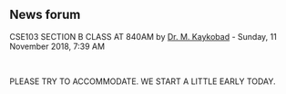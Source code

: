 <h2>News forum</h2><a href="https://moodle.cse.buet.ac.bd/user/view.php?id=20&course=382"></a>
CSE103 SECTION B CLASS AT 840AM
by <a href="https://moodle.cse.buet.ac.bd/user/view.php?id=20&course=382">Dr. M. Kaykobad</a> - Sunday, 11 November 2018, 7:39 AM


 

PLEASE TRY TO ACCOMMODATE. WE START A LITTLE EARLY TODAY.






